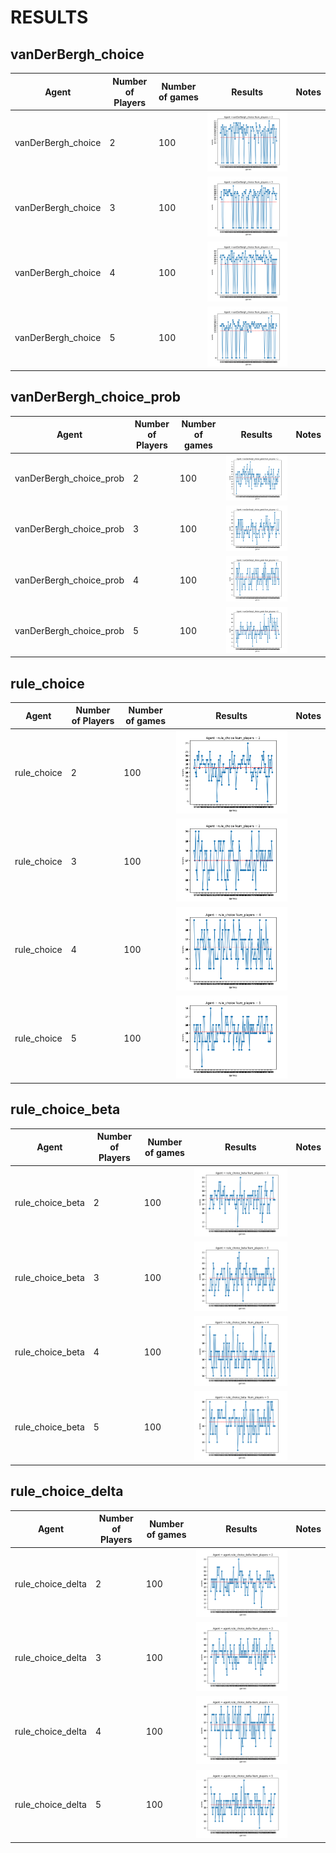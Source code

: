 # RESULTS

## vanDerBergh_choice
| Agent  | Number of Players   | Number of games   |Results   |  Notes |
|---|---|---|---|---|
|  vanDerBergh_choice | 2 | 100 | ![Alt text](graphs/vdb2.png)  |   |
|  vanDerBergh_choice | 3 | 100 | ![Alt text](graphs/vdb3.png) |   |
|  vanDerBergh_choice | 4 | 100 | ![Alt text](graphs/vdb4.png)  |   |
|  vanDerBergh_choice | 5 | 100 | ![Alt text](graphs/vdb5.png)|   |


## vanDerBergh_choice_prob

| Agent  | Number of Players   | Number of games   |Results   |  Notes |
|---|---|---|---|---|
|  vanDerBergh_choice_prob | 2 | 100 | ![Alt text](graphs/vdbp2.png)  |   |
|  vanDerBergh_choice_prob | 3 | 100 | ![Alt text](graphs/vdbp3.png) |   |
|  vanDerBergh_choice_prob | 4 | 100 | ![Alt text](graphs/vdbp4.png)  |   |
|  vanDerBergh_choice_prob | 5 | 100 | ![Alt text](graphs/vdbp5.png)|   |


## rule_choice

| Agent  | Number of Players   | Number of games   |Results   |  Notes |
|---|---|---|---|---|
|  rule_choice | 2 | 100 | ![Alt text](graphs/rc2.png)  |   |
|  rule_choice | 3 | 100 | ![Alt text](graphs/rc3.png) |   |
|  rule_choice | 4 | 100 | ![Alt text](graphs/rc4.png)  |   |
|  rule_choice | 5 | 100 | ![Alt text](graphs/rc5.png)|   |

## rule_choice_beta

| Agent  | Number of Players   | Number of games   |Results   |  Notes |
|---|---|---|---|---|
|  rule_choice_beta | 2 | 100 | ![Alt text](graphs/rcb2.png)  |   |
|  rule_choice_beta | 3 | 100 | ![Alt text](graphs/rcb3.png) |   |
|  rule_choice_beta | 4 | 100 | ![Alt text](graphs/rcb4.png)  |   |
|  rule_choice_beta | 5 | 100 | ![Alt text](graphs/rcb5.png)|   |

## rule_choice_delta

| Agent  | Number of Players   | Number of games   |Results   |  Notes |
|---|---|---|---|---|
| rule_choice_delta | 2 | 100 | ![Alt text](graphs/rcd2.png)  |   |
|  rule_choice_delta | 3 | 100 | ![Alt text](graphs/rcd3.png) |   |
|  rule_choice_delta | 4 | 100 | ![Alt text](graphs/rcd4.png)  |   |
|  rule_choice_delta | 5 | 100 | ![Alt text](graphs/rcd5.png)|   |





